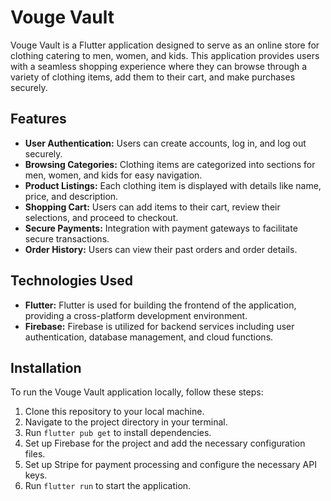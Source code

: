 # Vouge Vault

Vouge Vault is a Flutter application designed to serve as an online store for clothing catering to men, women, and kids. This application provides users with a seamless shopping experience where they can browse through a variety of clothing items, add them to their cart, and make purchases securely.

## Features

- **User Authentication:** Users can create accounts, log in, and log out securely.
- **Browsing Categories:** Clothing items are categorized into sections for men, women, and kids for easy navigation.
- **Product Listings:** Each clothing item is displayed with details like name, price, and description.
- **Shopping Cart:** Users can add items to their cart, review their selections, and proceed to checkout.
- **Secure Payments:** Integration with payment gateways to facilitate secure transactions.
- **Order History:** Users can view their past orders and order details.

## Technologies Used

- **Flutter:** Flutter is used for building the frontend of the application, providing a cross-platform development environment.
- **Firebase:** Firebase is utilized for backend services including user authentication, database management, and cloud functions.

## Installation

To run the Vouge Vault application locally, follow these steps:

1. Clone this repository to your local machine.
2. Navigate to the project directory in your terminal.
3. Run `flutter pub get` to install dependencies.
4. Set up Firebase for the project and add the necessary configuration files.
5. Set up Stripe for payment processing and configure the necessary API keys.
6. Run `flutter run` to start the application.


